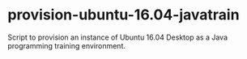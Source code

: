 # provision-ubuntu-16.04-javatrain

Script to provision an instance of Ubuntu 16.04 Desktop as a Java programming training environment.
